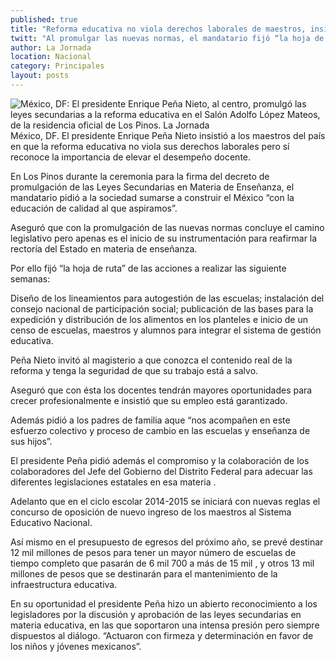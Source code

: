 ```yaml
---
published: true
title: "Reforma educativa no viola derechos laborales de maestros, insiste Peña"
twitt: "Al promulgar las nuevas normas, el mandatario fijó “la hoja de ruta” para su instrumentación, entre cuyas acciones están el diseñar la autogestión de escuelas; publicar bases para expedir y distribuir alimentos y el inicio de un censo de escuelas, maestros y alumnos"
author: La Jornada
location: Nacional
category: Principales
layout: posts
---
```


![México, DF: El presidente Enrique Peña Nieto, al centro, promulgó las leyes secundarias a la reforma educativa en el Salón Adolfo López Mateos, de la residencia oficial de Los Pinos. La Jornada](http://i.imgur.com/2YekHexm.jpg)México, DF. El presidente Enrique Peña Nieto insistió a los maestros del país en que la reforma educativa no viola sus derechos laborales pero sí reconoce la importancia de elevar el desempeño docente.

En Los Pinos durante la ceremonia para la firma del decreto de promulgación de las Leyes Secundarias en Materia de Enseñanza, el mandatario pidió a la sociedad sumarse a construir el México “con la educación de calidad al que aspiramos”.

Aseguró que con la promulgación de las nuevas normas concluye el camino legislativo pero apenas es el inicio de su instrumentación para reafirmar la rectoría del Estado en materia de enseñanza.

Por ello fijó “la hoja de ruta” de las acciones a realizar las siguiente semanas:

Diseño de los lineamientos para autogestión de las escuelas; instalación del consejo nacional de participación social; publicación de las bases para la expedición y distribución de los alimentos en los planteles e inicio de un censo de escuelas, maestros y alumnos para integrar el sistema de gestión educativa.

Peña Nieto invitó al magisterio a que conozca el contenido real de la reforma y tenga la seguridad de que su trabajo está a salvo.

Aseguró que con ésta los docentes tendrán mayores oportunidades para crecer profesionalmente e insistió que su empleo está garantizado.

Además pidió a los padres de familia aque “nos acompañen en este esfuerzo colectivo y proceso de cambio en las escuelas y enseñanza de sus hijos”.

El presidente Peña pidió además el compromiso y la colaboración de los colaboradores del Jefe del Gobierno del Distrito Federal para adecuar las diferentes legislaciones estatales en esa materia .

Adelanto que en el ciclo escolar 2014-2015 se iniciará con nuevas reglas el concurso de oposición de nuevo ingreso de los maestros al Sistema Educativo Nacional.

Así mismo en el presupuesto de egresos del próximo año, se prevé destinar 12 mil millones de pesos para tener un mayor número de escuelas de tiempo completo que pasarán de 6 mil 700 a más de 15 mil , y otros 13 mil millones de pesos que se destinarán para el mantenimiento de la infraestructura educativa.

En su oportunidad el presidente Peña hizo un abierto reconocimiento a los legisladores por la discusión y aprobación de las leyes secundarias en materia educativa, en las que soportaron una intensa presión pero siempre dispuestos al diálogo. “Actuaron con firmeza y determinación en favor de los niños y jóvenes mexicanos”.
